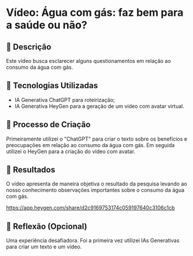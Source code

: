
# Vídeo: Água com gás: faz bem para a saúde ou não?

## 📒 Descrição
Este vídeo busca esclarecer alguns questionamentos em relação ao consumo da água com gás. 

## 🤖 Tecnologias Utilizadas
- IA Generativa ChatGPT para roteirização;
- IA Generativa HeyGen para a geração de um vídeo com avatar virtual.

## 🧐 Processo de Criação
Primeiramente utilizei o "ChatGPT" para criar o texto sobre os benefícios e preocupações em relação ao consumo da água com gás. Em seguida utilizei o HeyGen para a criação do vídeo com avatar.

## 🚀 Resultados
O vídeo apresenta de maneira objetiva o resultado da pesquisa levando ao nosso conhecimento observações importantes sobre o consumo da água com gás.

https://app.heygen.com/share/d2c9169753174c059197640c3106c1cb

## 💭 Reflexão (Opcional)
Uma experiência desafiadora. Foi a primeira vez utilizei IAs Generativas para criar um texto e um vídeo.

